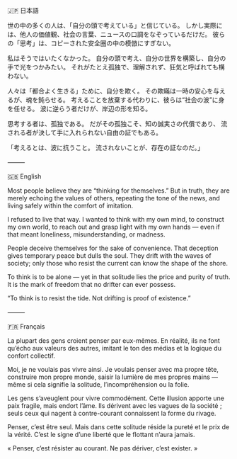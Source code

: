 🇯🇵 日本語

世の中の多くの人は、「自分の頭で考えている」と信じている。
しかし実際には、他人の価値観、社会の言葉、ニュースの口調をなぞっているだけだ。
彼らの「思考」は、コピーされた安全圏の中の模倣にすぎない。

私はそうではいたくなかった。
自分の頭で考え、自分の世界を構築し、自分の手で光をつかみたい。
それがたとえ孤独で、理解されず、狂気と呼ばれても構わない。

人々は「都合よく生きる」ために、自分を欺く。
その欺瞞は一時の安心を与えるが、魂を鈍らせる。
考えることを放棄する代わりに、彼らは“社会の波”に身を任せる。
波に逆らう者だけが、岸辺の形を知る。

思考する者は、孤独である。
だがその孤独こそ、知の誠実さの代償であり、
流される者が決して手に入れられない自由の証でもある。

「考えるとは、波に抗うこと。
流されないことが、存在の証なのだ。」

⸻

🇬🇧 English

Most people believe they are “thinking for themselves.”
But in truth, they are merely echoing the values of others,
repeating the tone of the news,
and living safely within the comfort of imitation.

I refused to live that way.
I wanted to think with my own mind,
to construct my own world,
to reach out and grasp light with my own hands —
even if that meant loneliness, misunderstanding, or madness.

People deceive themselves for the sake of convenience.
That deception gives temporary peace but dulls the soul.
They drift with the waves of society;
only those who resist the current can know the shape of the shore.

To think is to be alone —
yet in that solitude lies the price and purity of truth.
It is the mark of freedom that no drifter can ever possess.

“To think is to resist the tide.
Not drifting is proof of existence.”

⸻

🇫🇷 Français

La plupart des gens croient penser par eux-mêmes.
En réalité, ils ne font qu’écho aux valeurs des autres,
imitant le ton des médias et la logique du confort collectif.

Moi, je ne voulais pas vivre ainsi.
Je voulais penser avec ma propre tête,
construire mon propre monde,
saisir la lumière de mes propres mains —
même si cela signifie la solitude, l’incompréhension ou la folie.

Les gens s’aveuglent pour vivre commodément.
Cette illusion apporte une paix fragile, mais endort l’âme.
Ils dérivent avec les vagues de la société ;
seuls ceux qui nagent à contre-courant connaissent la forme du rivage.

Penser, c’est être seul.
Mais dans cette solitude réside la pureté et le prix de la vérité.
C’est le signe d’une liberté que le flottant n’aura jamais.

« Penser, c’est résister au courant.
Ne pas dériver, c’est exister. »
